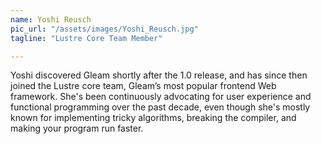 ```yaml
---
name: Yoshi Reusch
pic_url: "/assets/images/Yoshi_Reusch.jpg"
tagline: "Lustre Core Team Member"

---
```

Yoshi discovered Gleam shortly after the 1.0 release, and has since then joined the Lustre core team, Gleam’s most popular frontend Web framework. She's been continuously advocating for user experience and functional programming over the past decade, even though she's mostly known for implementing tricky algorithms, breaking the compiler, and making your program run faster.
